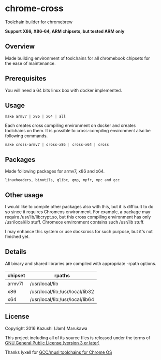 chrome-cross
============
Toolchain builder for chromebrew

**Support X86, X86-64, ARM chipsets, but tested ARM only**

Overview
--------

Made building environment of toolchains for all chromebook chipsets for the ease of maintenance.

Prerequisites
-------------

You will need a 64 bits linux box with docker implemented.

Usage
-----

    make armv7 | x86 | x64 | all

Each creates cross compiling environment on docker and creates toolchains on them.
It is possible to cross-compiling environment also be following commands.

    make cross-armv7 | cross-x86 | cross-x64 | cross

Packages
--------

Made following packages for armv7, x86 and x64.

    linuxheaders, binutils, glibc, gmp, mpfr, mpc and gcc

Other usage
-----------

I would like to compile other packages also with this, but it is difficult to do so since it requires Chromeos environment.  For example, a package may require /usr/lib/libcrypt.so, but this cross compiling environment has only /usr/local/lib stuff.  Chromeos environment contains such /usr/lib stuff.

I may enhance this system or use dockcross for such purpose, but it's not finished yet.

Details
-------

All binary and shared libraries are compiled with appropriate -rpath options.

|chipset|rpaths|
|---|---|
|armv7l|/usr/local/lib|
|x86|/usr/local/lib:/usr/local/lib32|
|x64|/usr/local/lib:/usr/local/lib64|

License
-------

Copyright 2016 Kazushi (Jam) Marukawa

This project including all of its source files is released under the terms of [GNU General Public License (version 3 or later)](http://www.gnu.org/licenses/gpl.txt)

Thanks lyxell for [GCC/musl toolchains for Chrome OS](https://github.com/lyxell/chromeos-gcc-toolchains)
